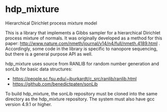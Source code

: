 # hdp_mixture
Hierarchical Dirichlet process mixture model

This is a library that implements a Gibbs sampler for a hierarchical Dirichlet process mixture of normals. It was originally developed as a method for this paper: http://www.nature.com/nmeth/journal/v14/n4/full/nmeth.4189.html . Accordingly, some code in the library is specific to nanopore sequencing, but there is a general purpose API as well.

hdp_mixture uses source from RANLIB for random number generation and sonLib for basic data structures:
- https://people.sc.fsu.edu/~jburkardt/c_src/ranlib/ranlib.html
- https://github.com/benedictpaten/sonLib

To build hdp_mixture, the sonLib repository must be cloned into the same directory as the hdp_mixture repository. The system must also have gcc version 4.9.1 or higher.
